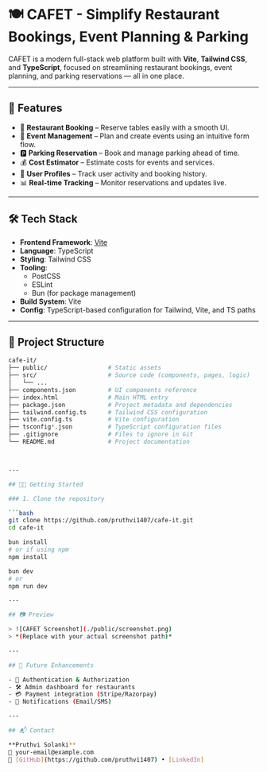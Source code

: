 # 🍽️ CAFET - Simplify Restaurant Bookings, Event Planning & Parking

CAFET is a modern full-stack web platform built with **Vite**, **Tailwind CSS**, and **TypeScript**, focused on streamlining restaurant bookings, event planning, and parking reservations — all in one place.

---

## 🚀 Features

- 🏨 **Restaurant Booking** – Reserve tables easily with a smooth UI.
- 🎉 **Event Management** – Plan and create events using an intuitive form flow.
- 🅿️ **Parking Reservation** – Book and manage parking ahead of time.
- 💰 **Cost Estimator** – Estimate costs for events and services.
- 👤 **User Profiles** – Track user activity and booking history.
- 📊 **Real-time Tracking** – Monitor reservations and updates live.

---

## 🛠 Tech Stack

- **Frontend Framework**: [Vite](https://vitejs.dev/)
- **Language**: TypeScript
- **Styling**: Tailwind CSS
- **Tooling**:
  - PostCSS
  - ESLint
  - Bun (for package management)
- **Build System**: Vite
- **Config**: TypeScript-based configuration for Tailwind, Vite, and TS paths

---

## 📁 Project Structure

```bash
cafe-it/
├── public/                 # Static assets
├── src/                    # Source code (components, pages, logic)
│   └── ...
├── components.json         # UI components reference
├── index.html              # Main HTML entry
├── package.json            # Project metadata and dependencies
├── tailwind.config.ts      # Tailwind CSS configuration
├── vite.config.ts          # Vite configuration
├── tsconfig*.json          # TypeScript configuration files
├── .gitignore              # Files to ignore in Git
└── README.md               # Project documentation



---

## 🧑‍💻 Getting Started

### 1. Clone the repository

```bash
git clone https://github.com/pruthvi1407/cafe-it.git
cd cafe-it

bun install
# or if using npm
npm install

bun dev
# or
npm run dev

---

## 📷 Preview

> ![CAFET Screenshot](./public/screenshot.png)  
> *(Replace with your actual screenshot path)*

---

## 📌 Future Enhancements

- 🔐 Authentication & Authorization  
- 🛠️ Admin dashboard for restaurants  
- 💳 Payment integration (Stripe/Razorpay)  
- 🔔 Notifications (Email/SMS)

---

## 📬 Contact

**Pruthvi Solanki**  
📧 your-email@example.com  
🔗 [GitHub](https://github.com/pruthvi1407) • [LinkedIn]

